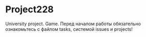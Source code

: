 # Project228
University project. Game.
Перед началом работы обязательно ознакомьтесь с файлом tasks, системой issues и projects!
